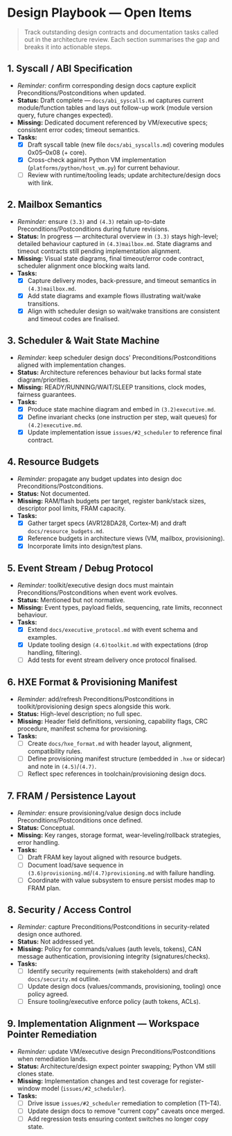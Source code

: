 # Design Playbook — Open Items

> Track outstanding design contracts and documentation tasks called out in the architecture review. Each section summarises the gap and breaks it into actionable steps.

## 1. Syscall / ABI Specification
- *Reminder:* confirm corresponding design docs capture explicit Preconditions/Postconditions when updated.
- **Status:** Draft complete — `docs/abi_syscalls.md` captures current module/function tables and lays out follow-up work (module version query, future changes expected).
- **Missing:** Dedicated document referenced by VM/executive specs; consistent error codes; timeout semantics.
- **Tasks:**
  - [x] Draft syscall table (new file `docs/abi_syscalls.md`) covering modules 0x05–0x08 (+ core).
  - [x] Cross-check against Python VM implementation (`platforms/python/host_vm.py`) for current behaviour.
  - [ ] Review with runtime/tooling leads; update architecture/design docs with link.

## 2. Mailbox Semantics
- *Reminder:* ensure `(3.3)` and `(4.3)` retain up-to-date Preconditions/Postconditions during future revisions.
- **Status:** In progress — architectural overview in `(3.3)` stays high-level; detailed behaviour captured in `(4.3)mailbox.md`. State diagrams and timeout contracts still pending implementation alignment.
- **Missing:** Visual state diagrams, final timeout/error code contract, scheduler alignment once blocking waits land.
- **Tasks:**
  - [x] Capture delivery modes, back-pressure, and timeout semantics in `(4.3)mailbox.md`.
  - [x] Add state diagrams and example flows illustrating wait/wake transitions.
  - [x] Align with scheduler design so wait/wake transitions are consistent and timeout codes are finalised.

## 3. Scheduler & Wait State Machine
- *Reminder:* keep scheduler design docs' Preconditions/Postconditions aligned with implementation changes.
- **Status:** Architecture references behaviour but lacks formal state diagram/priorities.
- **Missing:** READY/RUNNING/WAIT/SLEEP transitions, clock modes, fairness guarantees.
- **Tasks:**
  - [x] Produce state machine diagram and embed in `(3.2)executive.md`.
  - [x] Define invariant checks (one instruction per step, wait queues) for `(4.2)executive.md`.
  - [x] Update implementation issue `issues/#2_scheduler` to reference final contract.

## 4. Resource Budgets
- *Reminder:* propagate any budget updates into design doc Preconditions/Postconditions.
- **Status:** Not documented.
- **Missing:** RAM/flash budgets per target, register bank/stack sizes, descriptor pool limits, FRAM capacity.
- **Tasks:**
  - [x] Gather target specs (AVR128DA28, Cortex-M) and draft `docs/resource_budgets.md`.
  - [x] Reference budgets in architecture views (VM, mailbox, provisioning).
  - [x] Incorporate limits into design/test plans.

## 5. Event Stream / Debug Protocol
- *Reminder:* toolkit/executive design docs must maintain Preconditions/Postconditions when event work evolves.
- **Status:** Mentioned but not normative.
- **Missing:** Event types, payload fields, sequencing, rate limits, reconnect behaviour.
- **Tasks:**
  - [x] Extend `docs/executive_protocol.md` with event schema and examples.
  - [x] Update tooling design `(4.6)toolkit.md` with expectations (drop handling, filtering).
  - [ ] Add tests for event stream delivery once protocol finalised.

## 6. HXE Format & Provisioning Manifest
- *Reminder:* add/refresh Preconditions/Postconditions in toolkit/provisioning design specs alongside this work.
- **Status:** High-level description; no full spec.
- **Missing:** Header field definitions, versioning, capability flags, CRC procedure, manifest schema for provisioning.
- **Tasks:**
  - [ ] Create `docs/hxe_format.md` with header layout, alignment, compatibility rules.
  - [ ] Define provisioning manifest structure (embedded in `.hxe` or sidecar) and note in `(4.5)`/`(4.7)`.
  - [ ] Reflect spec references in toolchain/provisioning design docs.

## 7. FRAM / Persistence Layout
- *Reminder:* ensure provisioning/value design docs include Preconditions/Postconditions once defined.
- **Status:** Conceptual.
- **Missing:** Key ranges, storage format, wear-leveling/rollback strategies, error handling.
- **Tasks:**
  - [ ] Draft FRAM key layout aligned with resource budgets.
  - [ ] Document load/save sequence in `(3.6)provisioning.md`/`(4.7)provisioning.md` with failure handling.
  - [ ] Coordinate with value subsystem to ensure persist modes map to FRAM plan.

## 8. Security / Access Control
- *Reminder:* capture Preconditions/Postconditions in security-related design once authored.
- **Status:** Not addressed yet.
- **Missing:** Policy for commands/values (auth levels, tokens), CAN message authentication, provisioning integrity (signatures/checks).
- **Tasks:**
  - [ ] Identify security requirements (with stakeholders) and draft `docs/security.md` outline.
  - [ ] Update design docs (values/commands, provisioning, tooling) once policy agreed.
  - [ ] Ensure tooling/executive enforce policy (auth tokens, ACLs).

## 9. Implementation Alignment — Workspace Pointer Remediation
- *Reminder:* update VM/executive design Preconditions/Postconditions when remediation lands.
- **Status:** Architecture/design expect pointer swapping; Python VM still clones state.
- **Missing:** Implementation changes and test coverage for register-window model (`issues/#2_scheduler`).
- **Tasks:**
  - [ ] Drive issue `issues/#2_scheduler` remediation to completion (T1–T4).
  - [ ] Update design docs to remove "current copy" caveats once merged.
  - [ ] Add regression tests ensuring context switches no longer copy state.
